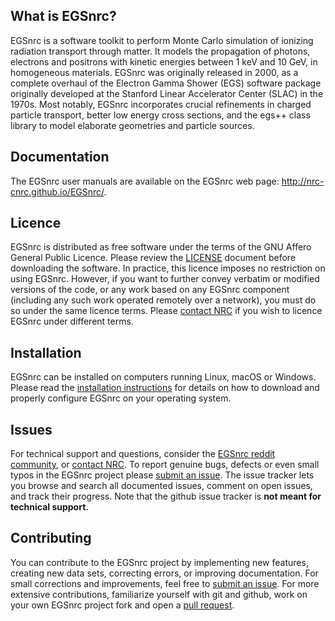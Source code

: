 ## What is EGSnrc?

EGSnrc is a software toolkit to perform Monte Carlo simulation of
ionizing radiation transport through matter. It models the propagation
of photons, electrons and positrons with kinetic energies between
1&nbsp;keV and 10&nbsp;GeV, in homogeneous materials. EGSnrc was originally
released in 2000, as a complete overhaul of the Electron Gamma Shower (EGS)
software package originally developed at the Stanford Linear Accelerator
Center (SLAC) in the 1970s. Most notably, EGSnrc incorporates crucial
refinements in charged particle transport, better low energy cross
sections, and the egs++ class library to model elaborate geometries and
particle sources.


## Documentation

The EGSnrc user manuals are available on the EGSnrc web page:
http://nrc-cnrc.github.io/EGSnrc/.


## Licence

EGSnrc is distributed as free software under the terms of the GNU Affero
General Public Licence. Please review the [LICENSE](LICENCE.md) document
before downloading the software. In practice, this licence imposes no
restriction on using EGSnrc. However, if you want to further convey
verbatim or modified versions of the code, or any work based on any
EGSnrc component (including any such work operated remotely over a
network), you must do so under the same licence terms. Please
[contact NRC](http://www.nrc-cnrc.gc.ca/eng/solutions/advisory/egsnrc_index.html)
if you wish to licence EGSnrc under different terms.


## Installation

EGSnrc can be installed on computers running Linux, macOS or Windows. Please
read the [installation instructions](https://github.com/nrc-cnrc/EGSnrc/wiki/Installation-overview)
for details on how to download and properly configure EGSnrc on your operating system.


## Issues

For technical support and questions, consider the
[EGSnrc reddit community](https://www.reddit.com/r/EGSnrc), or
[contact NRC](http://www.nrc-cnrc.gc.ca/eng/solutions/advisory/egsnrc_index.html). To report
genuine bugs, defects or even small typos in the EGSnrc project please
[submit an issue](https://github.com/nrc-cnrc/EGSnrc/issues). The issue tracker lets you
browse and search all documented issues, comment on open issues, and track their
progress. Note that the github issue tracker is **not meant for technical support.**


## Contributing

You can contribute to the EGSnrc project by implementing new features, creating
new data sets, correcting errors, or improving documentation. For small
corrections and improvements, feel free to
[submit an issue](https://github.com/nrc-cnrc/EGSnrc/issues). For more extensive
contributions, familiarize yourself with git and github, work on your own EGSnrc
project fork and open a
[pull request](https://github.com/nrc-cnrc/EGSnrc/issues).
